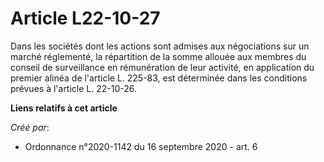 # Article L22-10-27

Dans les sociétés dont les actions sont admises aux négociations sur un marché réglementé, la répartition de la somme allouée
aux membres du conseil de surveillance en rémunération de leur activité, en application du premier alinéa de l'article L.
225-83, est déterminée dans les conditions prévues à l'article L. 22-10-26.

**Liens relatifs à cet article**

_Créé par_:

  - Ordonnance n°2020-1142 du 16 septembre 2020 - art. 6
